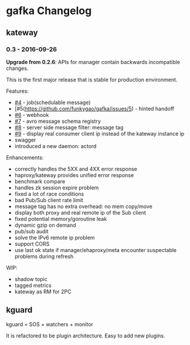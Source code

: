 # gafka Changelog

## kateway

### 0.3 - 2016-09-26

**Upgrade from 0.2.6**: APIs for manager contain backwards incompatible changes.

This is the first major release that is stable for production environment.

Features:

* [#4](https://github.com/funkygao/gafka/issues/4) - job(schedulable message)
* [#5(https://github.com/funkygao/gafka/issues/5) - hinted handoff
* [#6](https://github.com/funkygao/gafka/issues/6) - webhook
* [#7](https://github.com/funkygao/gafka/issues/7) - avro message schema registry
* [#8](https://github.com/funkygao/gafka/issues/8) - server side message filter: message tag
* [#9](https://github.com/funkygao/gafka/issues/9) - display real consumer client ip instead of the kateway instance ip 
* swagger
* introduced a new daemon: actord

Enhancements:

* correctly handles the 5XX and 4XX error response
* haproxy/kateway provides unified error response
* benchmark compare
* handles zk session expire problem
* fixed a lot of race conditions
* bad Pub/Sub client rate limit
* message tag has no extra overhead: no mem copy/move
* display both proxy and real remote ip of the Sub client
* fixed potential memory/goroutine leak
* dynamic gzip on demand
* pub/sub audit
* solve the IPv6 remote ip problem
* support CORS
* use last ok state if manager/ehaproxy/meta encounter suspectable problems during refresh

WIP:

* shadow topic
* tagged metrics
* kateway as RM for 2PC

## kguard

kguard = SOS + watchers + monitor

It is refactored to be plugin architecture. Easy to add new plugins.
